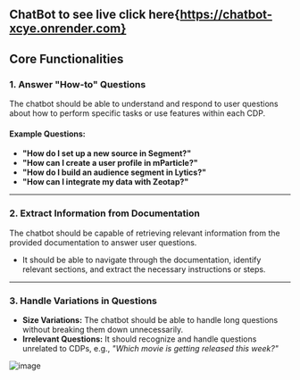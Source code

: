 ##  C h a t B o t   to see live click here{https://chatbot-xcye.onrender.com}

## Core Functionalities

### 1. Answer "How-to" Questions
The chatbot should be able to understand and respond to user questions about how to perform specific tasks or use features within each CDP.

#### Example Questions:
- **"How do I set up a new source in Segment?"**
- **"How can I create a user profile in mParticle?"**
- **"How do I build an audience segment in Lytics?"**
- **"How can I integrate my data with Zeotap?"**

---

### 2. Extract Information from Documentation
The chatbot should be capable of retrieving relevant information from the provided documentation to answer user questions.

- It should be able to navigate through the documentation, identify relevant sections, and extract the necessary instructions or steps.

---

### 3. Handle Variations in Questions
- **Size Variations:** The chatbot should be able to handle long questions without breaking them down unnecessarily.  
- **Irrelevant Questions:** It should recognize and handle questions unrelated to CDPs, e.g., *"Which movie is getting released this week?"*

 ![image](https://github.com/user-attachments/assets/725405d3-e954-48ea-a4e4-b3602e3969a8)

 

